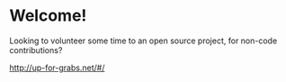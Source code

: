 Welcome!
========

Looking to volunteer some time to an open source project, for non-code contributions?

http://up-for-grabs.net/#/
